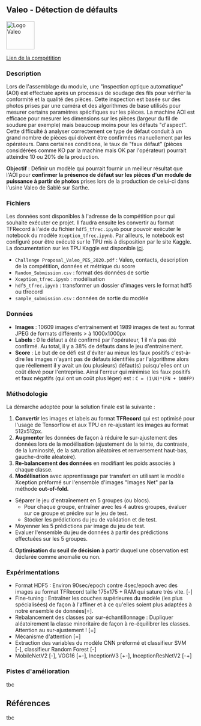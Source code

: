 
## Valeo - Détection de défaults

<img src="https://cdn.worldvectorlogo.com/logos/valeo-logo-1.svg" alt="Logo Valeo" height=75px/>

[Lien de la compétition](https://challengedata.ens.fr/participants/challenges/58)

### **Description**
Lors de l'assemblage du module, une "inspection optique automatique" (AOI) est effectuée après un processus de soudage des fils pour vérifier la conformité et la qualité des pièces. Cette inspection est basée sur des photos prises par une caméra et des algorithmes de base utilisés pour mesurer certains paramètres spécifiques sur les pièces. La machine AOI est efficace pour mesurer les dimensions sur les pièces (largeur du fil de soudure par exemple) mais beaucoup moins pour les défauts "d'aspect". Cette difficulté à analyser correctement ce type de défaut conduit à un grand nombre de pièces qui doivent être confirmées manuellement par les opérateurs. Dans certaines conditions, le taux de "faux défaut" (pièces considérées comme KO par la machine mais OK par l'opérateur) pourrait atteindre 10 ou 20% de la production.

**Objectif** : Définir un modèle qui pourrait fournir un meilleur résultat que l'AOI pour **confirmer la présence de défaut sur les pièces d'un module de puissance à partir de photos** prises lors de la production de celui-ci dans l'usine Valeo de Sablé sur Sarthe.

### **Fichiers**
Les données sont disponibles à l'adresse de la compétition pour qui souhaite exécuter ce projet. Il faudra ensuite les convertir au format TFRecord à l'aide du fichier `hdf5_tfrec.ipynb` pour pouvoir exécuter le notebook du modèle `Xception_tfrec.ipynb`. Par ailleurs, le notebook est configuré pour être exécuté sur le TPU mis à disposition par le site Kaggle. La documentation sur les TPU Kaggle est disponible [ici](https://www.kaggle.com/docs/tpu).
* `Challenge Proposal_Valeo_PES_2020.pdf` : Valeo, contacts, description de la compétition, données et métrique du score
* `Random_Submission.csv` : format des données de sortie
* `Xception_tfrec.ipynb` : modélisation
* `hdf5_tfrec.ipynb` : transformer un dossier d'images vers le format hdf5 ou tfrecord
* `sample_submission.csv` : données de sortie du modèle

### **Données**
* **Images** : 10609 images d'entrainement et 1989 images de test au format JPEG de formats différents > à 1000x1000px
* **Labels** : 0 le défaut a été confirmé par l'opérateur, 1 il n'a pas été confirmé. Au total, il y a 38% de défauts dans le jeu d'entrainement. 
* **Score** : Le but de ce défi est d'éviter au mieux les faux positifs c'est-à-dire les images n'ayant pas de défauts identifiés par l'algorithme alors que réellement il y avait un (ou plusieurs) défaut(s) puisqu'elles ont un coût élevé pour l'entreprise. Ainsi l'erreur qui minimise les faux positifs et faux négatifs (qui ont un coût plus léger) est : `C = (1\N)*(FN + 100FP)`

### **Méthodologie**
La démarche adoptée pour la solution finale est la suivante :
1. **Convertir** les images et labels au format **TFRecord** qui est optimisé pour l'usage de Tensorflow et aux TPU en re-ajustant les images au format 512x512px.
2. **Augmenter** les données de façon à réduire le sur-ajustement des données lors de la modélisation (ajustement de la teinte, du contraste, de la luminosité, de la saturation aléatoires et renversement haut-bas, gauche-droite aléatoire).
3. **Re-balancement des données** en modifiant les poids associés à chaque classe.
4. **Modélisation** avec apprentissage par transfert en utilisant le modèle Xception préformé sur l'ensemble d'images "Images Net" par la méthode **out-of-fold.**
  * Séparer le jeu d'entraînement en 5 groupes (ou blocs).
    + Pour chaque groupe, entraîner avec les 4 autres groupes, évaluer sur ce groupe et prédire sur le jeu de test.
    + Stocker les prédictions du jeu de validation et de test.
  * Moyenner les 5 prédictions par image du jeu de test.
  * Evaluer l'ensemble du jeu de données à partir des prédictions effectuées sur les 5 groupes.
 4. **Optimisation du seuil de décision** à partir duquel une observation est déclarée comme anomalie ou non.

### **Expérimentations**
+ Format HDF5 : Environ 90sec/epoch contre 4sec/epoch avec des images au format TFRecord taille 175x175 + RAM qui sature très vite. [-]
+ Fine-tuning : Entraîner les couches supérieures du modèle (les plus spécialisées) de façon à l'affiner et à ce qu'elles soient plus adaptées à notre ensemble de données[=].
+ Rebalancement des classes par sur-échantillonnage : Dupliquer aléatoirement la classe minoritaire de façon à re-équilibrer les classes. Attention au sur-ajustement ! [=]
+ Mécanisme d'attention [=]
+ Extraction des variables du modèle CNN préformé et classifieur SVM [-], classifieur Random Forest [-]
+ MobileNetV2 [-], VGG16 [+-], InceptionV3 [+-], InceptionResNetV2 [-+]

### **Pistes d'amélioration**
tbc

## **Références**
tbc
